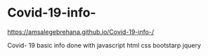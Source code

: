 # Covid-19-info-
https://amsalegebrehana.github.io/Covid-19-info-/

Covid- 19 basic info done with javascript html css bootstarp jquery
